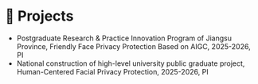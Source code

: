 # 📂 Projects

- Postgraduate Research & Practice Innovation Program of Jiangsu Province, Friendly Face Privacy Protection Based on AIGC, 2025-2026, PI
- National construction of high-level university public graduate project, Human-Centered Facial Privacy Protection, 2025-2026, PI
  
<!--- Postgraduate Research & Practice Innovation Program of NUAA with Excellent Finishes, Face Privacy Protection with Preserved Identification Utility, 2022-2023, PI
- Undergraduate Training Programs for Innovation and Entrepreneurship of Anhui Province with Excellent Finishes, Personalized Learning Resource Recommendation Based on User Modeling, 2019-2021, PI  -->
